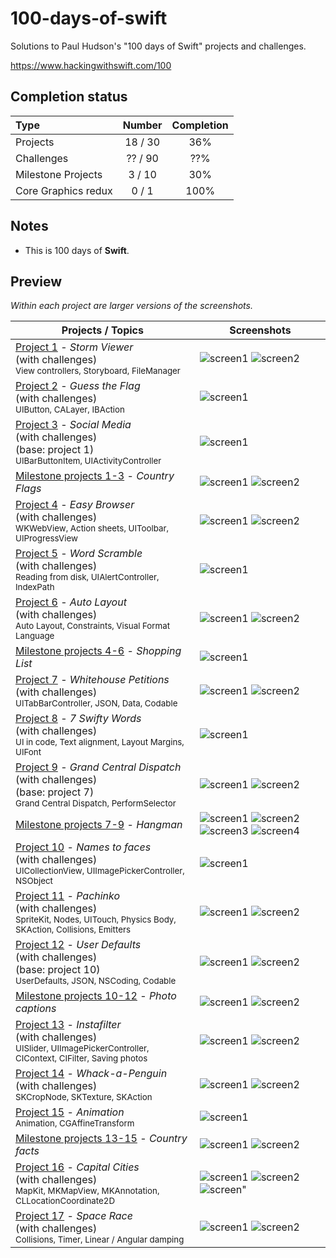 # 100-days-of-swift

Solutions to Paul Hudson's "100 days of Swift" projects and challenges.

https://www.hackingwithswift.com/100

## Completion status

Type                | Number  | Completion
:---                |  :---:  |   :---:
Projects            |  18 / 30 | 36%
Challenges          | ?? / 90 | ??%
Milestone Projects  | 3 / 10 | 30%
Core Graphics redux |  0 / 1  | 100%

## Notes
- This is 100 days of **Swift**.

## Preview

*Within each project are larger versions of the screenshots.*

Projects / Topics                                                                                                                                                            | Screenshots
---                                                                                                                                                                          |---
[Project 1](Project1) - *Storm Viewer* <br/>(with challenges)                                         <br/><sub> View controllers, Storyboard, FileManager                               </sub> | ![screen1](Project1/screenshots/small/screen01.png) ![screen2](Project1/screenshots/small/screen02.png) |
[Project 2](Project2) - *Guess the Flag* <br/>(with challenges)                                         <br/><sub> UIButton, CALayer, IBAction                                             </sub> | ![screen1](Project2/screenshots/small/screen01.png) |
[Project 3](Project3) - *Social Media* <br/>(with challenges) <br/>(base: project 1)                      <br/><sub> UIBarButtonItem, UIActivityController                                   </sub> | ![screen1](Project3/screenshots/small/screen01.png) |
[Milestone projects 1-3](04-Milestone-Projects1-3) - *Country Flags*                                 <br/><sub>                                                                         </sub> | ![screen1](Milestone-Projects1-3/screenshots/small/screen01.png) ![screen2](04-Milestone-Projects1-3/screenshots/small/screen02.png) |
[Project 4](Project4) - *Easy Browser* <br/>(with challenges)                                         <br/><sub> WKWebView, Action sheets, UIToolbar, UIProgressView                     </sub> | ![screen1](Project4/screenshots/small/screen01.png) ![screen2](Project4/screenshots/small/screen02.png) |
[Project 5](Project5) - *Word Scramble* <br/>(with challenges)                                         <br/><sub> Reading from disk, UIAlertController, IndexPath                         </sub> | ![screen1](Project5/screenshots/small/screen01.png) |
[Project 6](Project6) - *Auto Layout* <br/>(with challenges)                                       <br/><sub> Auto Layout, Constraints, Visual Format Language                        </sub> | ![screen1](Project6/screenshots/small/screen01.png) ![screen2](Project6/screenshots/small/screen02.png) |
[Milestone projects 4-6](08-Milestone-Projects4-6) - *Shopping List*                                 <br/><sub>                                                                         </sub> | ![screen1](Milestone-Projects4-6/screenshots/small/screen01.png) |
[Project 7](Project7) - *Whitehouse Petitions* <br/>(with challenges)                                         <br/><sub> UITabBarController, JSON, Data, Codable                                 </sub> | ![screen1](Project7/screenshots/small/screen01.png) ![screen2](Project7/screenshots/small/screen02.png) |
[Project 8](Project8) - *7 Swifty Words* <br/>(with challenges)                                         <br/><sub> UI in code, Text alignment, Layout Margins, UIFont                      </sub> | ![screen1](Project8/screenshots/small/screen01.png) |
[Project 9](Project9) - *Grand Central Dispatch* <br/>(with challenges) <br/>(base: project 7)                                         <br/><sub> Grand Central Dispatch, PerformSelector                                 </sub> | ![screen1](Project9/screenshots/small/screen01.png) ![screen2](Project9/screenshots/small/screen02.png) |
[Milestone projects 7-9](Milestone-Projects7-9) - *Hangman*                                <br/><sub>                                                                         </sub> | ![screen1](Milestone-Projects7-9/screenshots/small/screen01.png) ![screen2](Milestone-Projects7-9/screenshots/small/screen02.png) ![screen3](12-Milestone-Projects7-9/screenshots/small/screen03.png) ![screen4](Milestone-Projects7-9/screenshots/small/screen04.png) |
[Project 10](Project10) - *Names to faces* <br/>(with challenges)                               <br/><sub> UICollectionView, UIImagePickerController, NSObject                     </sub> | ![screen1](Project10/screenshots/small/screen01.png) |
[Project 11](Project11) - *Pachinko*  <br/>(with challenges)                                      <br/><sub> SpriteKit, Nodes, UITouch, Physics Body, SKAction, Collisions, Emitters </sub> | ![screen1](Project11/screenshots/small/screen01.png) ![screen2](Project11/screenshots/small/screen02.png) |
[Project 12](Project12) - *User Defaults* <br/>(with challenges)  <br/>(base: project 10)                                   <br/><sub> UserDefaults, JSON, NSCoding, Codable                                            </sub> | ![screen1](Project12/screenshots/small/screen01.png) ![screen2](Project12/screenshots/small/screen02.png) |
[Milestone projects 10-12](Milestone-Projects10-12) - *Photo captions*                             <br/><sub>                                                                         </sub> | ![screen1](Milestone-Projects10-12/screenshots/small/screen01.png) ![screen2](Milestone-Projects10-12/screenshots/small/screen02.png) |
[Project 13](Project13) - *Instafilter* <br/>(with challenges)                                       <br/><sub> UISlider, UIImagePickerController, CIContext, CIFilter, Saving photos   </sub> | ![screen1](Project13/screenshots/small/screen01.png) ![screen2](Project13/screenshots/small/screen02.png) |
[Project 14](Project14) - *Whack-a-Penguin* <br/>(with challenges)                                       <br/><sub> SKCropNode, SKTexture, SKAction                                         </sub> | ![screen1](Project14/screenshots/small/screen01.png) ![screen2](Project14/screenshots/small/screen02.png) |
[Project 15](Project15) - *Animation*                                                         <br/><sub> Animation, CGAffineTransform                                            </sub> | ![screen1](Project15/screenshots/small/screen01.png) |
[Milestone projects 13-15](Milestone-Projects13n15) - *Country facts*                             <br/><sub>                                                                         </sub> | ![screen1](Milestone-Projects13n15/screenshots/small/screen01.png) ![screen2](Milestone-Projects13n15/screenshots/small/screen02.png) |
[Project 16](Project16) - *Capital Cities* <br/>(with challenges)                                       <br/><sub> MapKit, MKMapView, MKAnnotation, CLLocationCoordinate2D                  </sub> | ![screen1](Project16/screenshots/small/screen01.png) ![screen2](Project16/screenshots/small/screen02.png) ![screen"](Project16/screenshots/small/screen03.png) |
[Project 17](22-Project17) - *Space Race* <br/>(with challenges)                                       <br/><sub> Collisions, Timer, Linear / Angular damping                             </sub> | ![screen1](Project17/screenshots/small/screen01.png) ![screen2](Project17/screenshots/small/screen02.png) |
